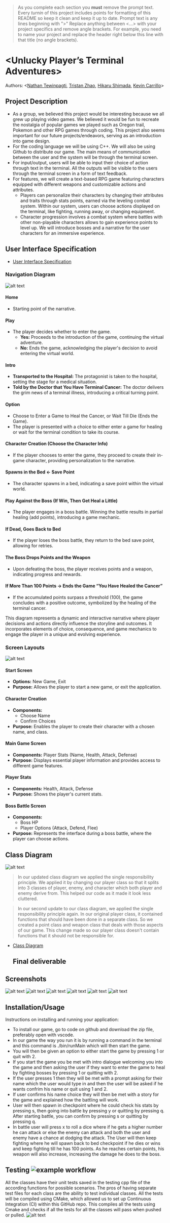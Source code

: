  > As you complete each section you **must** remove the prompt text. Every *turnin* of this project includes points for formatting of this README so keep it clean and keep it up to date.
 > Prompt text is any lines beginning with "\>"
 > Replace anything between \<...\> with your project specifics and remove angle brackets. For example, you need to name your project and replace the header right below this line with that title (no angle brackets). 
# \<Unlucky Player’s Terminal Adventures\>
 Authors: \<[Nathan Tewinpagti](https://github.com/ntewi001), [Tristan Zhao](https://github.com/Tzec557), [Hikaru Shimada](https://github.com/hika583), [Kevin Carrillo](https://github.com/kevcarrillo03)\>

## Project Description

 * As a group, we believed this project would be interesting because we all grew up playing video games. We believed it would be fun to recreate the nostalgia of popular games we played such as Oregon trail, Pokemon and other RPG games through coding. This project also seems important for our future projects/endeavors, serving as an introduction into game design. 
 * For the coding language we will be using C++. We will also be using Github to distribute our game. The main means of communication between the user and the system will be through the terminal screen. 
 * For input/output, users will be able to input their choice of action through text in the terminal. All the outputs will be visible to the users through the terminal screen in a form of text feedback. 
 * For features, we will create a text-based RPG game featuring characters equipped with different weapons and customizable actions and attributes.  
    * Players can personalize their characters by changing their attributes and traits through stats points, earned via the leveling combat system. Within our system, users can choose actions displayed on the terminal, like fighting, running away, or changing equipment. 
    * Character progression involves a combat system where battles with other non-playable characters allows to gain experience points to level up. We will introduce bosses and a narrative for the user characters for an immersive experience.


## User Interface Specification
* [User Interface Specification](https://lucid.app/lucidchart/3a26727c-9df4-4e01-a2cc-66bdd428f6e6/edit?viewport_loc=-404%2C-1447%2C2216%2C3168%2C0_0&invitationId=inv_866891d5-7aba-4d15-a045-91cf5d1855c0)


### Navigation Diagram
![alt text](https://github.com/cs100/final-project-ezhao012-hshim023-ntewi001-kcarr079/blob/master/Diagrams/Navigation%20Diagram.jpeg)

#### Home
- Starting point of the narrative.

#### Play
- The player decides whether to enter the game.
  - **Yes:** Proceeds to the introduction of the game, continuing the virtual adventure.
  - **No:** Ends the game, acknowledging the player's decision to avoid entering the virtual world.

#### Intro
- **Transported to the Hospital:** The protagonist is taken to the hospital, setting the stage for a medical situation.
- **Told by the Doctor that You Have Terminal Cancer:** The doctor delivers the grim news of a terminal illness, introducing a critical turning point.

#### Option
- Choose to Enter a Game to Heal the Cancer, or Wait Till Die (Ends the Game).
- The player is presented with a choice to either enter a game for healing or wait for the terminal condition to take its course.

#### Character Creation (Choose the Character Info)
- If the player chooses to enter the game, they proceed to create their in-game character, providing personalization to the narrative.

#### Spawns in the Bed <- Save Point
- The character spawns in a bed, indicating a save point within the virtual world.

#### Play Against the Boss (If Win, Then Get Heal a Little)
- The player engages in a boss battle. Winning the battle results in partial healing (add points), introducing a game mechanic.

#### If Dead, Goes Back to Bed
- If the player loses the boss battle, they return to the bed save point, allowing for retries.

#### The Boss Drops Points and the Weapon
- Upon defeating the boss, the player receives points and a weapon, indicating progress and rewards.

#### If More Than 100 Points -> Ends the Game “You Have Healed the Cancer”
- If the accumulated points surpass a threshold (100), the game concludes with a positive outcome, symbolized by the healing of the terminal cancer.

This diagram represents a dynamic and interactive narrative where player decisions and actions directly influence the storyline and outcomes. It incorporates elements of choice, consequence, and game mechanics to engage the player in a unique and evolving experience.





### Screen Layouts
![alt text](https://github.com/cs100/final-project-ezhao012-hshim023-ntewi001-kcarr079/blob/master/Diagrams/%E6%88%AA%E5%B1%8F2024-03-14%20%E4%B8%8B%E5%8D%887.31.47.png)

#### Start Screen
- **Options:** New Game, Exit
- **Purpose:** Allows the player to start a new game, or exit the application.

#### Character Creation
- **Components:**
  - Choose Name
  - Confirm Choices
- **Purpose:** Enables the player to create their character with a chosen name, and class.

#### Main Game Screen
- **Components:** Player Stats (Name, Health, Attack, Defense)
- **Purpose:** Displays essential player information and provides access to different game features.

#### Player Stats
- **Components:** Health, Attack, Defense
- **Purpose:** Shows the player's current stats.

#### Boss Battle Screen
- **Components:**
  - Boss HP
  - Player Options (Attack, Defend, Flee)
- **Purpose:** Represents the interface during a boss battle, where the player can choose actions.




## Class Diagram
![alt text](https://github.com/cs100/final-project-ezhao012-hshim023-ntewi001-kcarr079/blob/master/Diagrams/%E6%88%AA%E5%B1%8F2024-03-14%20%E4%B8%8B%E5%8D%887.22.27.png)

>In our updated class diagram we applied the single responsibility principle. We applied it by changing our player class so that it splits into 3 classes of player, enemy, and character which both player and enemy derive from. This helped our code as it made it look less cluttered. 

>In our second update to our class diagram, we applied the single responsibility principle again. In our original player class, it contained functions that should have been done in a separate class.  So we created a point class and weapon class that deals with those aspects of our game. This change made so our player class doesn't contain functions that it should not be responsible for.


* [Class Diagram](https://www.canva.com/design/DAF8Q2YofAE/3AaZgaXJxIf-3V4Yf_nnZA/edit?utm_content=DAF8Q2YofAE&utm_campaign=designshare&utm_medium=link2&utm_source=sharebutton)
 
  ## Final deliverable
 
 ## Screenshots
 ![alt text](https://github.com/cs100/final-project-ezhao012-hshim023-ntewi001-kcarr079/blob/master/Diagrams/%E6%88%AA%E5%B1%8F2024-03-14%20%E4%B8%8B%E5%8D%887.34.54.png)
 ![alt text](https://github.com/cs100/final-project-ezhao012-hshim023-ntewi001-kcarr079/blob/master/Diagrams/%E6%88%AA%E5%B1%8F2024-03-14%20%E4%B8%8B%E5%8D%887.35.46.png)
 ![alt text](https://github.com/cs100/final-project-ezhao012-hshim023-ntewi001-kcarr079/blob/master/Diagrams/%E6%88%AA%E5%B1%8F2024-03-14%20%E4%B8%8B%E5%8D%887.35.59.png)
 ![alt text](https://github.com/cs100/final-project-ezhao012-hshim023-ntewi001-kcarr079/blob/master/Diagrams/%E6%88%AA%E5%B1%8F2024-03-14%20%E4%B8%8B%E5%8D%887.36.13.png)
 ![alt text](https://github.com/cs100/final-project-ezhao012-hshim023-ntewi001-kcarr079/blob/master/Diagrams/%E6%88%AA%E5%B1%8F2024-03-14%20%E4%B8%8B%E5%8D%887.36.25.png)
 ![alt text](https://github.com/cs100/final-project-ezhao012-hshim023-ntewi001-kcarr079/blob/master/Diagrams/%E6%88%AA%E5%B1%8F2024-03-14%20%E4%B8%8B%E5%8D%887.36.35.png)

 ## Installation/Usage
  Instructions on installing and running your application:
  * To install our game, go to code on github and download the zip file, preferably open with vscode.
  * In our game the way you run it is by running a command in the terminal and this command is ./bin/runMain which will then start the game.
  * You will then be given an option to either start the game by pressing 1 or quit with 2.
  * If you start the game you be met with intro dialogue welcoming you into the game and then asking the user if they want to enter the game to heal by fighting bosses by pressing 1 or quitting with 2.
  * If the user presses 1 then they will be met with a prompt asking for their name which the user would type in and then the user will be asked if he wants confrim his name or quit using 1 and 2.
  * If user confirms his name choice they will then be met with a story for the game and explained how the battling will work.
  * User will then spawn in checkpoint where he could check his stats by pressing s, then going into battle by pressing y or quitting by pressing q. After starting battle, you can confirm by pressing s or quitting by pressing q.
  * In battle user will press x to roll a dice where if he gets a higher number he can attack or else the enemy can attack and both the user and enemy have a chance at dodging the attack. The User will then keep fighting where he will spawn back to bed checkpoint if he dies or wins and keep fighting till he has 100 points. As he reaches certain points, his weapon will also increase, increasing the damage he does to the boss.
 ## Testing  ![example workflow](https://github.com/cs100/final-project-ezhao012-hshim023-ntewi001-kcarr079/blob/master/.github/workflows/main.yml/badge.svg)
All the classes have their unit tests saved in the testing cpp file of the according functions for possible scenarios. The pros of having separate test files for each class are the ability to test individual classes. All the tests will be compiled using CMake, which allowed us to set up Continuous Integration (CI) within this GitHub repo. This compiles all the tests using Cmake and checks if all the tests for all the classes will pass when pushed or pulled.
![alt text](https://github.com/cs100/final-project-ezhao012-hshim023-ntewi001-kcarr079/blob/master/Diagrams/Screenshot%202024-03-14%20at%2019.49.59.png)
